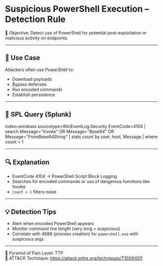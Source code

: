 # Suspicious PowerShell Execution – Detection Rule

🧠 Objective: Detect use of PowerShell for potential post-exploitation or malicious activity on endpoints.

---

## 📌 Use Case

Attackers often use PowerShell to:
- Download payloads
- Bypass defenses
- Run encoded commands
- Establish persistence

---

## 🧪 SPL Query (Splunk)

index=windows sourcetype=WinEventLog:Security EventCode=4104
| search Message="*Invoke*" OR Message="*Base64*" OR Message="*FromBase64String*"
| stats count by user, host, Message
| where count > 1

---

## 🔍 Explanation

- EventCode 4104 → PowerShell Script Block Logging
- Searches for encoded commands or use of dangerous functions like Invoke
- `count > 1` filters noise

---

## 💡 Detection Tips

- Alert when encoded PowerShell appears
- Monitor command line length (very long = suspicious)
- Correlate with 4688 (process creation) for `powershell.exe` with suspicious args

---

🧱 Pyramid of Pain Level: TTP  
🎯 ATT&CK Technique: https://attack.mitre.org/techniques/T1059/001
